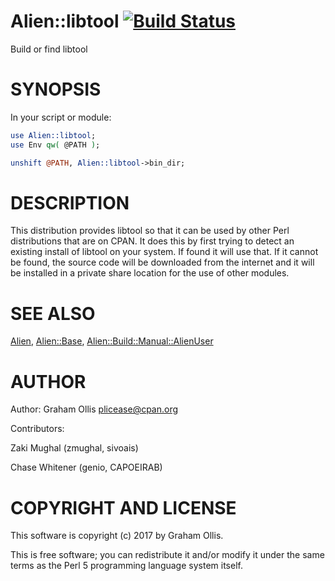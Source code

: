 # Alien::libtool [![Build Status](https://secure.travis-ci.org/plicease/Alien-libtool.png)](http://travis-ci.org/plicease/Alien-libtool)

Build or find libtool

# SYNOPSIS

In your script or module:

```perl
use Alien::libtool;
use Env qw( @PATH );

unshift @PATH, Alien::libtool->bin_dir;
```

# DESCRIPTION

This distribution provides libtool so that it can be used by other
Perl distributions that are on CPAN.  It does this by first trying to
detect an existing install of libtool on your system.  If found it
will use that.  If it cannot be found, the source code will be downloaded
from the internet and it will be installed in a private share location
for the use of other modules.

# SEE ALSO

[Alien](https://metacpan.org/pod/Alien), [Alien::Base](https://metacpan.org/pod/Alien::Base), [Alien::Build::Manual::AlienUser](https://metacpan.org/pod/Alien::Build::Manual::AlienUser)

# AUTHOR

Author: Graham Ollis <plicease@cpan.org>

Contributors:

Zaki Mughal (zmughal, sivoais)

Chase Whitener (genio, CAPOEIRAB)

# COPYRIGHT AND LICENSE

This software is copyright (c) 2017 by Graham Ollis.

This is free software; you can redistribute it and/or modify it under
the same terms as the Perl 5 programming language system itself.
